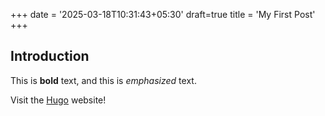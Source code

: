 +++
date = '2025-03-18T10:31:43+05:30'
draft=true
title = 'My First Post'
+++

## Introduction

This is **bold** text, and this is _emphasized_ text.

Visit the [Hugo](https://gohugo.io) website!
